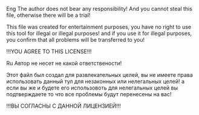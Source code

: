 Eng
The author does not bear any responsibility! And you cannot steal this file, otherwise there will be a trial!

This file was created for entertainment purposes, you have no right to use this tool for illegal or illegal purposes!
and if you use it for illegal purposes, you confirm that all problems will be transferred to you!

!!!YOU AGREE TO THIS LICENSE!!!

Ru
Автор не несет не какой ответствености!

Этот файл был создал для развлекательных целей, вы не имеете права использовать данный тул для незаконных или нелегальных целей!
а если вы же и будете его использовоть для нелегальных целей вы подтверждаете то что все проблемы будут перенесены на вас!

!!!ВЫ СОГЛАСНЫ С ДАННОЙ ЛИЦЕНЗИЕЙ!!!
